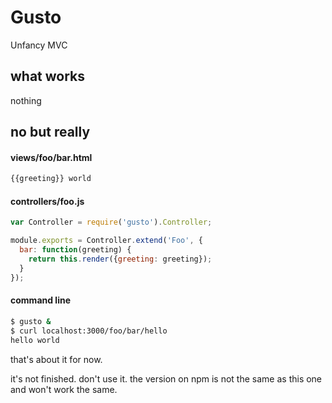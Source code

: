 Gusto
=====

Unfancy MVC


## what works

nothing

## no but really

#### views/foo/bar.html
```html
{{greeting}} world
```

#### controllers/foo.js
```javascript
var Controller = require('gusto').Controller;

module.exports = Controller.extend('Foo', {
  bar: function(greeting) {
    return this.render({greeting: greeting});
  }
});
```

#### command line
```bash
$ gusto &
$ curl localhost:3000/foo/bar/hello
hello world
```

that's about it for now.

it's not finished. don't use it. the version on npm is not the same as this one and won't work the same.

